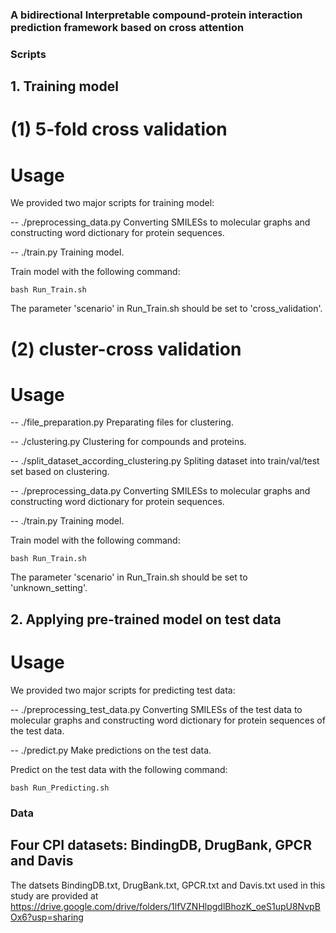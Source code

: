 ### A bidirectional Interpretable compound-protein interaction prediction framework based on cross attention

### Scripts
## 1. Training model
# (1) 5-fold cross validation
# Usage
We provided two major scripts for training model:

-- ./preprocessing_data.py Converting SMILESs to molecular graphs and constructing word dictionary for protein sequences.

-- ./train.py Training model.

Train model with the following command:
```
bash Run_Train.sh
```
The parameter 'scenario' in Run_Train.sh should be set to 'cross_validation'.

# (2) cluster-cross validation
# Usage
-- ./file_preparation.py Preparating files for clustering. 

-- ./clustering.py Clustering for compounds and proteins. 

-- ./split_dataset_according_clustering.py Spliting dataset into train/val/test set based on clustering. 

-- ./preprocessing_data.py Converting SMILESs to molecular graphs and constructing word dictionary for protein sequences.

-- ./train.py Training model.

Train model with the following command:
```
bash Run_Train.sh
```
The parameter 'scenario' in Run_Train.sh should be set to 'unknown_setting'.


## 2. Applying pre-trained model on test data
# Usage
We provided two major scripts for predicting test data:

-- ./preprocessing_test_data.py Converting SMILESs of the test data to molecular graphs and constructing word dictionary for protein sequences of the test data.

-- ./predict.py Make predictions on the test data.

Predict on the test data with the following command:
```
bash Run_Predicting.sh
```


### Data
## Four CPI datasets: BindingDB, DrugBank, GPCR and Davis
The datsets BindingDB.txt, DrugBank.txt, GPCR.txt and Davis.txt used in this study are provided at https://drive.google.com/drive/folders/1lfVZNHlpgdlBhozK_oeS1upU8NvpBOx6?usp=sharing
